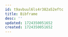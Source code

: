 ```yaml
---
id: t9avbuul6ls4r382a52eftc
title: Bibframe
desc: ''
updated: 1724350051652
created: 1724350051652
---
```

